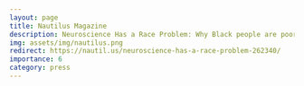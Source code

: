 ```yaml
---
layout: page
title: Nautilus Magazine
description: Neuroscience Has a Race Problem: Why Black people are poorly represented in neuroimaging studies—and how science can do better.
img: assets/img/nautilus.png
redirect: https://nautil.us/neuroscience-has-a-race-problem-262340/
importance: 6
category: press
---
```





